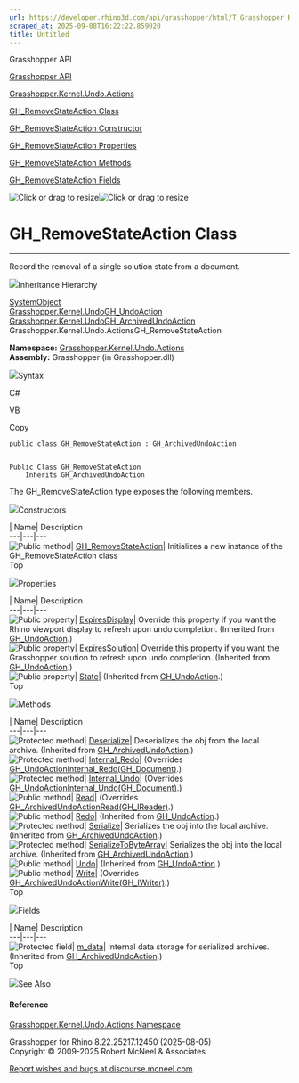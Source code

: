 ```yaml
---
url: https://developer.rhino3d.com/api/grasshopper/html/T_Grasshopper_Kernel_Undo_Actions_GH_RemoveStateAction.htm
scraped_at: 2025-09-08T16:22:22.859020
title: Untitled
---
```


Grasshopper API

[Grasshopper API](../html/723c01da-9986-4db2-8f53-6f3a7494df75.htm
"Grasshopper API")

[Grasshopper.Kernel.Undo.Actions](../html/N_Grasshopper_Kernel_Undo_Actions.htm
"Grasshopper.Kernel.Undo.Actions")

[GH_RemoveStateAction
Class](../html/T_Grasshopper_Kernel_Undo_Actions_GH_RemoveStateAction.htm
"GH_RemoveStateAction Class")

[GH_RemoveStateAction Constructor
](../html/M_Grasshopper_Kernel_Undo_Actions_GH_RemoveStateAction__ctor.htm
"GH_RemoveStateAction Constructor ")

[GH_RemoveStateAction
Properties](../html/Properties_T_Grasshopper_Kernel_Undo_Actions_GH_RemoveStateAction.htm
"GH_RemoveStateAction Properties")

[GH_RemoveStateAction
Methods](../html/Methods_T_Grasshopper_Kernel_Undo_Actions_GH_RemoveStateAction.htm
"GH_RemoveStateAction Methods")

[GH_RemoveStateAction
Fields](../html/Fields_T_Grasshopper_Kernel_Undo_Actions_GH_RemoveStateAction.htm
"GH_RemoveStateAction Fields")

![Click or drag to resize](../icons/TocOpen.gif)![Click or drag to
resize](../icons/TocClose.gif)

# GH_RemoveStateAction Class  
  
---  
  
Record the removal of a single solution state from a document.

![](../icons/SectionExpanded.png)Inheritance Hierarchy

[SystemObject](https://docs.microsoft.com/dotnet/api/system.object)  
[Grasshopper.Kernel.UndoGH_UndoAction](T_Grasshopper_Kernel_Undo_GH_UndoAction.htm)  
[Grasshopper.Kernel.UndoGH_ArchivedUndoAction](T_Grasshopper_Kernel_Undo_GH_ArchivedUndoAction.htm)  
Grasshopper.Kernel.Undo.ActionsGH_RemoveStateAction  

**Namespace:**
[Grasshopper.Kernel.Undo.Actions](N_Grasshopper_Kernel_Undo_Actions.htm)  
**Assembly:** Grasshopper (in Grasshopper.dll)

![](../icons/SectionExpanded.png)Syntax

C#

VB

Copy

    
    
    public class GH_RemoveStateAction : GH_ArchivedUndoAction
    
    
    Public Class GH_RemoveStateAction
    	Inherits GH_ArchivedUndoAction

The GH_RemoveStateAction type exposes the following members.

![](../icons/SectionExpanded.png)Constructors

| Name| Description  
---|---|---  
![Public method](../icons/pubmethod.gif)|
[GH_RemoveStateAction](M_Grasshopper_Kernel_Undo_Actions_GH_RemoveStateAction__ctor.htm)|
Initializes a new instance of the GH_RemoveStateAction class  
Top

![](../icons/SectionExpanded.png)Properties

| Name| Description  
---|---|---  
![Public property](../icons/pubproperty.gif)|
[ExpiresDisplay](P_Grasshopper_Kernel_Undo_GH_UndoAction_ExpiresDisplay.htm)|
Override this property if you want the Rhino viewport display to refresh upon
undo completion.  (Inherited from
[GH_UndoAction](T_Grasshopper_Kernel_Undo_GH_UndoAction.htm).)  
![Public property](../icons/pubproperty.gif)|
[ExpiresSolution](P_Grasshopper_Kernel_Undo_GH_UndoAction_ExpiresSolution.htm)|
Override this property if you want the Grasshopper solution to refresh upon
undo completion.  (Inherited from
[GH_UndoAction](T_Grasshopper_Kernel_Undo_GH_UndoAction.htm).)  
![Public property](../icons/pubproperty.gif)|
[State](P_Grasshopper_Kernel_Undo_GH_UndoAction_State.htm)|  (Inherited from
[GH_UndoAction](T_Grasshopper_Kernel_Undo_GH_UndoAction.htm).)  
Top

![](../icons/SectionExpanded.png)Methods

| Name| Description  
---|---|---  
![Protected method](../icons/protmethod.gif)|
[Deserialize](M_Grasshopper_Kernel_Undo_GH_ArchivedUndoAction_Deserialize.htm)|
Deserializes the obj from the local archive.  (Inherited from
[GH_ArchivedUndoAction](T_Grasshopper_Kernel_Undo_GH_ArchivedUndoAction.htm).)  
![Protected method](../icons/protmethod.gif)|
[Internal_Redo](M_Grasshopper_Kernel_Undo_Actions_GH_RemoveStateAction_Internal_Redo.htm)|
(Overrides
[GH_UndoActionInternal_Redo(GH_Document)](M_Grasshopper_Kernel_Undo_GH_UndoAction_Internal_Redo.htm).)  
![Protected method](../icons/protmethod.gif)|
[Internal_Undo](M_Grasshopper_Kernel_Undo_Actions_GH_RemoveStateAction_Internal_Undo.htm)|
(Overrides
[GH_UndoActionInternal_Undo(GH_Document)](M_Grasshopper_Kernel_Undo_GH_UndoAction_Internal_Undo.htm).)  
![Public method](../icons/pubmethod.gif)|
[Read](M_Grasshopper_Kernel_Undo_Actions_GH_RemoveStateAction_Read.htm)|
(Overrides
[GH_ArchivedUndoActionRead(GH_IReader)](M_Grasshopper_Kernel_Undo_GH_ArchivedUndoAction_Read.htm).)  
![Public method](../icons/pubmethod.gif)|
[Redo](M_Grasshopper_Kernel_Undo_GH_UndoAction_Redo.htm)|  (Inherited from
[GH_UndoAction](T_Grasshopper_Kernel_Undo_GH_UndoAction.htm).)  
![Protected method](../icons/protmethod.gif)|
[Serialize](M_Grasshopper_Kernel_Undo_GH_ArchivedUndoAction_Serialize.htm)|
Serializes the obj into the local archive.  (Inherited from
[GH_ArchivedUndoAction](T_Grasshopper_Kernel_Undo_GH_ArchivedUndoAction.htm).)  
![Protected method](../icons/protmethod.gif)|
[SerializeToByteArray](M_Grasshopper_Kernel_Undo_GH_ArchivedUndoAction_SerializeToByteArray.htm)|
Serializes the obj into the local archive.  (Inherited from
[GH_ArchivedUndoAction](T_Grasshopper_Kernel_Undo_GH_ArchivedUndoAction.htm).)  
![Public method](../icons/pubmethod.gif)|
[Undo](M_Grasshopper_Kernel_Undo_GH_UndoAction_Undo.htm)|  (Inherited from
[GH_UndoAction](T_Grasshopper_Kernel_Undo_GH_UndoAction.htm).)  
![Public method](../icons/pubmethod.gif)|
[Write](M_Grasshopper_Kernel_Undo_Actions_GH_RemoveStateAction_Write.htm)|
(Overrides
[GH_ArchivedUndoActionWrite(GH_IWriter)](M_Grasshopper_Kernel_Undo_GH_ArchivedUndoAction_Write.htm).)  
Top

![](../icons/SectionExpanded.png)Fields

| Name| Description  
---|---|---  
![Protected field](../icons/protfield.gif)|
[m_data](F_Grasshopper_Kernel_Undo_GH_ArchivedUndoAction_m_data.htm)|
Internal data storage for serialized archives.  (Inherited from
[GH_ArchivedUndoAction](T_Grasshopper_Kernel_Undo_GH_ArchivedUndoAction.htm).)  
Top

![](../icons/SectionExpanded.png)See Also

#### Reference

[Grasshopper.Kernel.Undo.Actions
Namespace](N_Grasshopper_Kernel_Undo_Actions.htm)

Grasshopper for Rhino 8.22.25217.12450 (2025-08-05)  
Copyright © 2009-2025 Robert McNeel & Associates

[Report wishes and bugs at
discourse.mcneel.com](https://discourse.mcneel.com/c/grasshopper)

